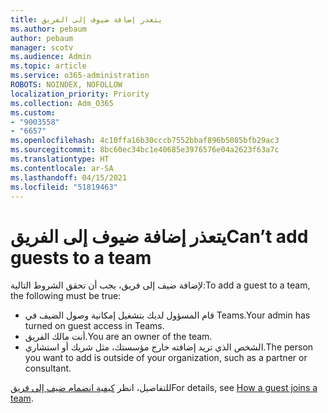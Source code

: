 ```yaml
---
title: يتعذر إضافة ضيوف إلى الفريق
ms.author: pebaum
author: pebaum
manager: scotv
ms.audience: Admin
ms.topic: article
ms.service: o365-administration
ROBOTS: NOINDEX, NOFOLLOW
localization_priority: Priority
ms.collection: Adm_O365
ms.custom:
- "9003558"
- "6657"
ms.openlocfilehash: 4c10ffa16b30cccb7552bbaf896b5085bfb29ac3
ms.sourcegitcommit: 8bc60ec34bc1e40685e3976576e04a2623f63a7c
ms.translationtype: HT
ms.contentlocale: ar-SA
ms.lasthandoff: 04/15/2021
ms.locfileid: "51819463"
---
```

# <a name="cant-add-guests-to-a-team"></a><span data-ttu-id="630c7-102">يتعذر إضافة ضيوف إلى الفريق</span><span class="sxs-lookup"><span data-stu-id="630c7-102">Can’t add guests to a team</span></span>

<span data-ttu-id="630c7-103">لإضافة ضيف إلى فريق، يجب أن تحقق الشروط التالية:</span><span class="sxs-lookup"><span data-stu-id="630c7-103">To add a guest to a team, the following must be true:</span></span>  

- <span data-ttu-id="630c7-104">قام المسؤول لديك بتشغيل إمكانية وصول الضيف في Teams.</span><span class="sxs-lookup"><span data-stu-id="630c7-104">Your admin has turned on guest access in Teams.</span></span>
- <span data-ttu-id="630c7-105">أنت مالك الفريق.</span><span class="sxs-lookup"><span data-stu-id="630c7-105">You are an owner of the team.</span></span>
- <span data-ttu-id="630c7-106">الشخص الذي تريد إضافته خارج مؤسستك، مثل شريك أو استشاري.</span><span class="sxs-lookup"><span data-stu-id="630c7-106">The person you want to add is outside of your organization, such as a partner or consultant.</span></span>

<span data-ttu-id="630c7-107">للتفاصيل، انظر [كيفية انضمام ضيف إلى فريق](https://docs.microsoft.com/MicrosoftTeams/guest-joins)</span><span class="sxs-lookup"><span data-stu-id="630c7-107">For details, see  [How a guest joins a team](https://docs.microsoft.com/MicrosoftTeams/guest-joins).</span></span>